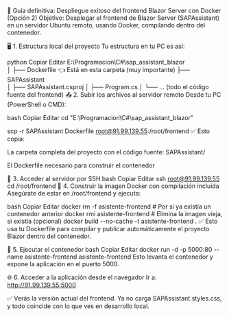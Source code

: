 🧭 Guía definitiva: Despliegue exitoso del frontend Blazor Server con Docker (Opción 2)
Objetivo: Desplegar el frontend de Blazor Server (SAPAssistant) en un servidor Ubuntu remoto, usando Docker, compilando dentro del contenedor.

🖥️ 1. Estructura local del proyecto
Tu estructura en tu PC es así:

python
Copiar
Editar
E:\Programacion\C#\sap_assistant_blazor\
│
├── Dockerfile          👈 Está en esta carpeta (muy importante)
├── SAPAssistant\
│   ├── SAPAssistant.csproj
│   ├── Program.cs
│   └── ... (todo el código fuente del frontend)
📤 2. Subir los archivos al servidor remoto
Desde tu PC (PowerShell o CMD):

bash
Copiar
Editar
cd "E:\Programacion\C#\sap_assistant_blazor"

scp -r SAPAssistant Dockerfile root@91.99.139.55:/root/frontend
✅ Esto copia:

La carpeta completa del proyecto con el código fuente: SAPAssistant/

El Dockerfile necesario para construir el contenedor

🐧 3. Acceder al servidor por SSH
bash
Copiar
Editar
ssh root@91.99.139.55
cd /root/frontend
🐳 4. Construir la imagen Docker con compilación incluida
Asegúrate de estar en /root/frontend y ejecuta:

bash
Copiar
Editar
docker rm -f asistente-frontend  # Por si ya existía un contenedor anterior
docker rmi asistente-frontend    # Elimina la imagen vieja, si existía (opcional)
docker build --no-cache -t asistente-frontend .
✅ Esto usa tu Dockerfile para compilar y publicar automáticamente el proyecto Blazor dentro del contenedor.

🚀 5. Ejecutar el contenedor
bash
Copiar
Editar
docker run -d -p 5000:80 --name asistente-frontend asistente-frontend
Esto levanta el contenedor y expone la aplicación en el puerto 5000.

🌐 6. Acceder a la aplicación desde el navegador
Ir a:
http://91.99.139.55:5000

✅ Verás la versión actual del frontend. Ya no carga SAPAssistant.styles.css, y todo coincide con lo que ves en desarrollo local.
